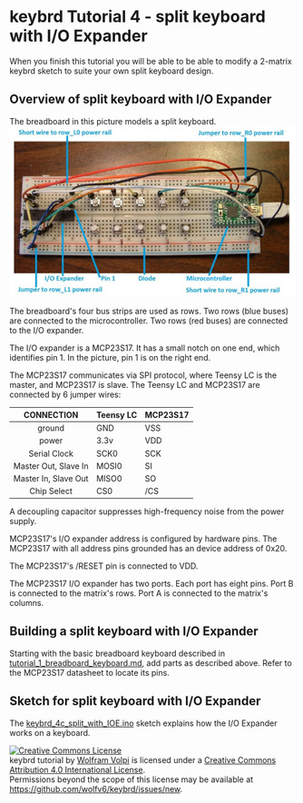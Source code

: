 keybrd Tutorial 4 - split keyboard with I/O Expander
====================================================
When you finish this tutorial you will be able to be able to modify a 2-matrix keybrd sketch to suite your own split keyboard design.

Overview of split keyboard with I/O Expander
--------------------------------------------
The breadboard in this picture models a split keyboard.
![breadboard keyboard with 2 rows and 4 columns of keys](images/breadboard_keyboard_2x5_labeled.jpg "2x5 breadboard keyboard")

The breadboard's four bus strips are used as rows.
Two rows (blue buses) are connected to the microcontroller.
Two rows (red buses) are connected to the I/O expander.

The I/O expander is a MCP23S17.
It has a small notch on one end, which identifies pin 1.
In the picture, pin 1 is on the right end.

The MCP23S17 communicates via SPI protocol, where Teensy LC is the master, and MCP23S17 is slave.
The Teensy LC and MCP23S17 are connected by 6 jumper wires:

|CONNECTION          |Teensy LC|MCP23S17|
|:------------------:|---------|--------|
|ground              | GND     | VSS    |
|power               | 3.3v    | VDD    |
|Serial Clock        | SCK0    | SCK    |
|Master Out, Slave In| MOSI0   | SI     |
|Master In, Slave Out| MISO0   | SO     |
|Chip Select         | CS0     | /CS    |

A decoupling capacitor suppresses high-frequency noise from the power supply.

MCP23S17's I/O expander address is configured by hardware pins.
The MCP23S17 with all address pins grounded has an device address of 0x20.

The MCP23S17's /RESET pin is connected to VDD.

The MCP23S17 I/O expander has two ports.  Each port has eight pins.
Port B is connected to the matrix's rows.  Port A is connected to the matrix's columns.

Building a split keyboard with I/O Expander
-------------------------------------------
Starting with the basic breadboard keyboard described in [tutorial_1_breadboard_keyboard.md](tutorial_1_breadboard_keyboard.md), add parts as described above.
Refer to the MCP23S17 datasheet to locate its pins.

<!-- todo schematic with IOE power decoupling capacitor
This schematic was written by consulting the I/O expander's datasheet and using the ?? tool. -->

Sketch for split keyboard with I/O Expander
-------------------------------------------
The [keybrd_4c_split_with_IOE.ino](keybrd_4c_split_with_IOE/keybrd_4c_split_with_IOE.ino)
 sketch explains how the I/O Expander works on a keyboard.

<a rel="license" href="https://creativecommons.org/licenses/by/4.0/"><img alt="Creative Commons License" style="border-width:0" src="https://licensebuttons.net/l/by/4.0/88x31.png" /></a><br /><span xmlns:dct="http://purl.org/dc/terms/" property="dct:title">keybrd tutorial</span> by <a xmlns:cc="https://creativecommons.org/ns" href="https://github.com/wolfv6/keybrd" property="cc:attributionName" rel="cc:attributionURL">Wolfram Volpi</a> is licensed under a <a rel="license" href="https://creativecommons.org/licenses/by/4.0/">Creative Commons Attribution 4.0 International License</a>.<br />Permissions beyond the scope of this license may be available at <a xmlns:cc="https://creativecommons.org/ns" href="https://github.com/wolfv6/keybrd/issues/new" rel="cc:morePermissions">https://github.com/wolfv6/keybrd/issues/new</a>.

